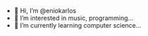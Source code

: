- 👋 Hi, I’m @eniokarlos
- 👀 I’m interested in music, programming...
- 🌱 I’m currently learning computer science...
